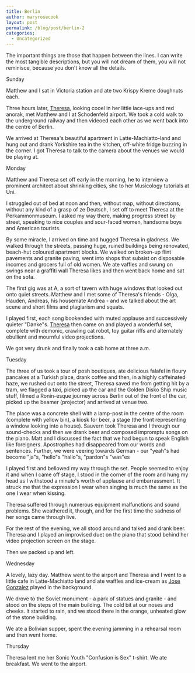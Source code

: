 ```yaml
---
title: Berlin
author: maryrosecook
layout: post
permalink: /blog/post/berlin-2
categories:
  - Uncategorized
---
```

The important things are those that happen between the lines. I can write the most tangible descriptions, but you will not dream of them, you will not reminisce, because you don't know all the details.

Sunday

Matthew and I sat in Victoria station and ate two Krispy Kreme doughnuts each.

Three hours later, [Theresa][1], looking cooel in her little lace-ups and red anorak, met Matthew and I at Schodenfeld airport. We took a cold walk to the underground railway and then videoed each other as we went back into the centre of Berlin.

We arrived at Theresa's beautiful apartment in Latte-Machiatto-land and hung out and drank Yorkshire tea in the kitchen, off-white fridge buzzing in the corner. I got Theresa to talk to the camera about the venues we would be playing at.

Monday

Matthew and Theresa set off early in the morning, he to interview a prominent architect about shrinking cities, she to her Musicology tutorials at Uni.

I struggled out of bed at noon and then, without map, without directions, without any kind of a grasp of ze Deutsch, I set off to meet Theresa at the Perkammonmuseum. I asked my way there, making progress street by street, speaking to nice couples and sour-faced women, handsome boys and American tourists.

By some miracle, I arrived on time and hugged Theresa in gladness. We walked through the streets, passing huge, ruined buildings being renovated, beach-hut coloured apartment blocks. We walked on broken-up flint pavements and granite paving, went into shops that subsist on disposable incomes and grocers full of old women. We ate vaffles and swung on swings near a graffiti wall Theresa likes and then went back home and sat on the sofa.

The first gig was at A, a sort of tavern with huge windows that looked out onto quiet streets. Matthew and I met some of Theresa's friends - Olga, Hauden, Andreas, his housemate Andrea - and we talked about the art scene and short films and plagiarism and squats.

I played first, each song bookended with muted applause and successively quieter "Danke"s. [Theresa][1] then came on and played a wonderful set, complete with demonic, crawling cat robot, toy guitar riffs and alternately ebullient and mournful video projections.

We got very drunk and finally took a cab home at three a.m.

Tuesday

The three of us took a tour of posh boutiques, ate delicious falafel in floury pancakes at a Turkish place, drank coffee and then, in a highly caffeinated haze, we rushed out onto the street, Theresa saved me from getting hit by a tram, we flagged a taxi, picked up the car and the Golden Disko Ship music stuff, filmed a Ronin-esque journey across Berlin out of the front of the car, picked up the beamer (projector) and arrived at venue two.

The place was a concrete shell with a lamp-post in the centre of the room (complete with yellow bin), a kiosk for beer, a stage (the front representing a window looking into a house). Sauvern took Theresa and I through our sound-checks and then we drank beer and composed impromptu songs on the piano. Matt and I discussed the fact that we had begun to speak English like foreigners. Apostrophes had disappeared from our words and sentences. Further, we were veering towards German - our "yeah"s had become "ja"s, "hello"s "hallo"s, "pardon"s "was"es

I played first and bellowed my way through the set. People seemed to enjoy it and when I came off stage, I stood in the corner of the room and hung my head as I withstood a minute's worth of applause and embarrassment. It struck me that the expression I wear when singing is much the same as the one I wear when kissing.

Theresa suffered through numerous equipment malfunctions and sound problems. She weathered it, though, and for the first time the sadness of her songs came through live.

For the rest of the evening, we all stood around and talked and drank beer. Theresa and I played an improvised duet on the piano that stood behind her video projection screen on the stage.

Then we packed up and left.

Wednesday

A lovely, lazy day. Matthew went to the airport and Theresa and I went to a little cafe in Latte-Machiatto land and ate waffles and ice-cream as [Jose Gonzalez][2] played in the background.

We drove to the Soviet monument - a park of statues and granite - and stood on the steps of the main building. The cold bit at our noses and cheeks. It started to rain, and we stood there in the orange, unheated glow of the stone building.

We ate a Bolivian supper, spent the evening jamming in a rehearsal room and then went home.

Thursday

Theresa lent me her Sonic Youth "Confusion is Sex" t-shirt. We ate breakfast. We went to the airport.

 [1]: http://www.myspace.com/goldendiskoship
 [2]: http://www.youtube.com/watch?v=2Bb8P7dfjVw